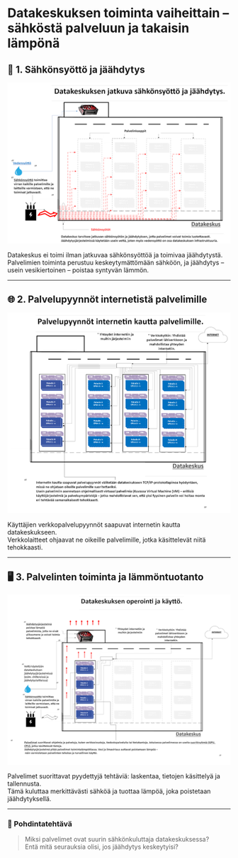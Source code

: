 # Datakeskuksen toiminta vaiheittain – sähköstä palveluun ja takaisin lämpönä

## 🔌 1. Sähkönsyöttö ja jäähdytys

![Sähkönsyöttö ja jäähdytys](kuvat/datakeskus_vaihe1_sahkonsyotto_jahdytys.png)

Datakeskus ei toimi ilman jatkuvaa sähkönsyöttöä ja toimivaa jäähdytystä.  
Palvelimien toiminta perustuu keskeytymättömään sähköön, ja jäähdytys – usein vesikiertoinen – poistaa syntyvän lämmön.

---

## 🌐 2. Palvelupyynnöt internetistä palvelimille

![Internet ja palvelupyynnöt](kuvat/datakeskus_vaihe2_palvelupyynnot.png)

Käyttäjien verkkopalvelupyynnöt saapuvat internetin kautta datakeskukseen.  
Verkkolaitteet ohjaavat ne oikeille palvelimille, jotka käsittelevät niitä tehokkaasti.

---

## 🖥️ 3. Palvelinten toiminta ja lämmöntuotanto

![Operointi ja kuormitus](kuvat/datakeskus_vaihe3_operoointi_kaytto.png)

Palvelimet suorittavat pyydettyjä tehtäviä: laskentaa, tietojen käsittelyä ja tallennusta.  
Tämä kuluttaa merkittävästi sähköä ja tuottaa lämpöä, joka poistetaan jäähdytyksellä.

---

### 💭 Pohdintatehtävä

> Miksi palvelimet ovat suurin sähkönkuluttaja datakeskuksessa?  
> Entä mitä seurauksia olisi, jos jäähdytys keskeytyisi?


